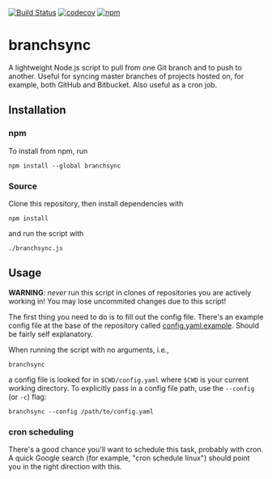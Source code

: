 [![Build Status](https://travis-ci.com/mwiens91/branchsync.svg?branch=master)](https://travis-ci.com/mwiens91/branchsync)
[![codecov](https://codecov.io/gh/mwiens91/branchsync/branch/master/graph/badge.svg)](https://codecov.io/gh/mwiens91/branchsync)
[![npm](https://img.shields.io/npm/v/branchsync.svg)](https://www.npmjs.com/package/branchsync)

# branchsync

A lightweight Node.js script to pull from one Git branch and to push to
another. Useful for syncing master branches of projects hosted on, for
example, both GitHub and Bitbucket. Also useful as a cron job.

## Installation

### npm

To install from npm, run

```
npm install --global branchsync
```

### Source

Clone this repository, then install dependencies with

```
npm install
```

and run the script with

```
./branchsync.js
```

## Usage

**WARNING**: *never* run this script in clones of repositories you are
actively working in! You may lose uncommited changes due to this script!

The first thing you need to do is to fill out the config file. There's
an example config file at the base of the repository called
[config.yaml.example](config.yaml.example). Should be fairly self
explanatory.

When running the script with no arguments, i.e.,

```
branchsync
```

a config file is looked for in `$CWD/config.yaml` where `$CWD` is your
current working directory. To explicitly pass in a config file path, use
the `--config` (or `-c`) flag:

```
branchsync --config /path/to/config.yaml
```

### cron scheduling

There's a good chance you'll want to schedule this task, probably with
cron. A quick Google search (for example, "cron schedule linux") should
point you in the right direction with this.
